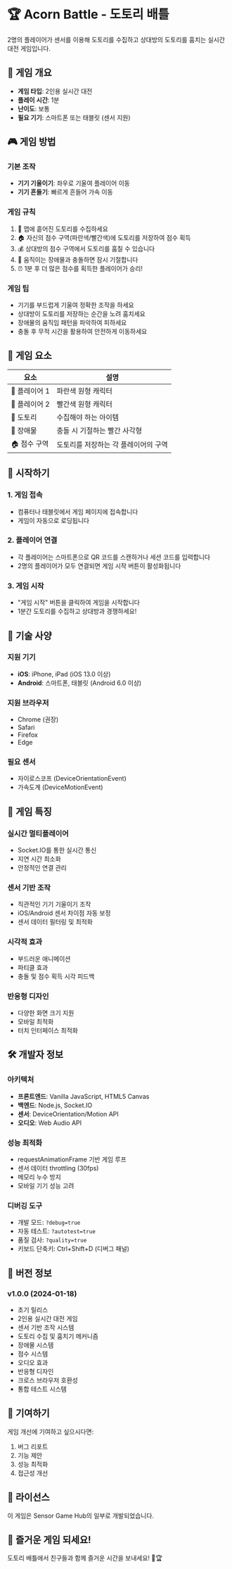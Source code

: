 # 🏆 Acorn Battle - 도토리 배틀

2명의 플레이어가 센서를 이용해 도토리를 수집하고 상대방의 도토리를 훔치는 실시간 대전 게임입니다.

## 🎯 게임 개요

- **게임 타입**: 2인용 실시간 대전
- **플레이 시간**: 1분
- **난이도**: 보통
- **필요 기기**: 스마트폰 또는 태블릿 (센서 지원)

## 🎮 게임 방법

### 기본 조작
- **기기 기울이기**: 좌우로 기울여 플레이어 이동
- **기기 흔들기**: 빠르게 흔들어 가속 이동

### 게임 규칙
1. 🌰 맵에 흩어진 도토리를 수집하세요
2. 🏠 자신의 점수 구역(파란색/빨간색)에 도토리를 저장하여 점수 획득
3. 💰 상대방의 점수 구역에서 도토리를 훔칠 수 있습니다
4. 🚧 움직이는 장애물과 충돌하면 잠시 기절합니다
5. ⏰ 1분 후 더 많은 점수를 획득한 플레이어가 승리!

### 게임 팁
- 기기를 부드럽게 기울여 정확한 조작을 하세요
- 상대방이 도토리를 저장하는 순간을 노려 훔치세요
- 장애물의 움직임 패턴을 파악하여 피하세요
- 충돌 후 무적 시간을 활용하여 안전하게 이동하세요

## 🎨 게임 요소

| 요소 | 설명 |
|------|------|
| 🔵 플레이어 1 | 파란색 원형 캐릭터 |
| 🔴 플레이어 2 | 빨간색 원형 캐릭터 |
| 🌰 도토리 | 수집해야 하는 아이템 |
| 🚧 장애물 | 충돌 시 기절하는 빨간 사각형 |
| 🏠 점수 구역 | 도토리를 저장하는 각 플레이어의 구역 |

## 🚀 시작하기

### 1. 게임 접속
- 컴퓨터나 태블릿에서 게임 페이지에 접속합니다
- 게임이 자동으로 로딩됩니다

### 2. 플레이어 연결
- 각 플레이어는 스마트폰으로 QR 코드를 스캔하거나 세션 코드를 입력합니다
- 2명의 플레이어가 모두 연결되면 게임 시작 버튼이 활성화됩니다

### 3. 게임 시작
- "게임 시작" 버튼을 클릭하여 게임을 시작합니다
- 1분간 도토리를 수집하고 상대방과 경쟁하세요!

## 🔧 기술 사양

### 지원 기기
- **iOS**: iPhone, iPad (iOS 13.0 이상)
- **Android**: 스마트폰, 태블릿 (Android 6.0 이상)

### 지원 브라우저
- Chrome (권장)
- Safari
- Firefox
- Edge

### 필요 센서
- 자이로스코프 (DeviceOrientationEvent)
- 가속도계 (DeviceMotionEvent)

## 🎯 게임 특징

### 실시간 멀티플레이어
- Socket.IO를 통한 실시간 통신
- 지연 시간 최소화
- 안정적인 연결 관리

### 센서 기반 조작
- 직관적인 기기 기울이기 조작
- iOS/Android 센서 차이점 자동 보정
- 센서 데이터 필터링 및 최적화

### 시각적 효과
- 부드러운 애니메이션
- 파티클 효과
- 충돌 및 점수 획득 시각 피드백

### 반응형 디자인
- 다양한 화면 크기 지원
- 모바일 최적화
- 터치 인터페이스 최적화

## 🛠️ 개발자 정보

### 아키텍처
- **프론트엔드**: Vanilla JavaScript, HTML5 Canvas
- **백엔드**: Node.js, Socket.IO
- **센서**: DeviceOrientation/Motion API
- **오디오**: Web Audio API

### 성능 최적화
- requestAnimationFrame 기반 게임 루프
- 센서 데이터 throttling (30fps)
- 메모리 누수 방지
- 모바일 기기 성능 고려

### 디버깅 도구
- 개발 모드: `?debug=true`
- 자동 테스트: `?autotest=true`
- 품질 검사: `?quality=true`
- 키보드 단축키: Ctrl+Shift+D (디버그 패널)

## 📝 버전 정보

### v1.0.0 (2024-01-18)
- 초기 릴리스
- 2인용 실시간 대전 게임
- 센서 기반 조작 시스템
- 도토리 수집 및 훔치기 메커니즘
- 장애물 시스템
- 점수 시스템
- 오디오 효과
- 반응형 디자인
- 크로스 브라우저 호환성
- 통합 테스트 시스템

## 🤝 기여하기

게임 개선에 기여하고 싶으시다면:

1. 버그 리포트
2. 기능 제안
3. 성능 최적화
4. 접근성 개선

## 📄 라이선스

이 게임은 Sensor Game Hub의 일부로 개발되었습니다.

## 🎉 즐거운 게임 되세요!

도토리 배틀에서 친구들과 함께 즐거운 시간을 보내세요! 🌰🏆